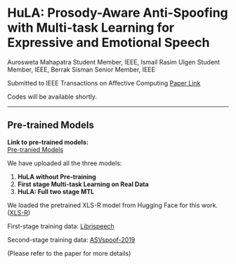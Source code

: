 # HuLA: Prosody-Aware Anti-Spoofing with Multi-task Learning for Expressive and Emotional Speech
Aurosweta Mahapatra Student Member, IEEE, Ismail Rasim Ulgen Student Member, IEEE, Berrak Sisman Senior Member, IEEE

Submitted to IEEE Transactions on Affective Computing
[Paper Link](https://www.arxiv.org/abs/2509.21676)

Codes will be available shortly.

---

## Pre-trained Models

**Link to pre-trained models:**  
[Pre-tranied Models](https://drive.google.com/drive/folders/13I6dSEvkMtAOJP9qqBMiS0aCd1SdblAJ?usp=drive_link)

We have uploaded all the three models:

1. **HuLA without Pre-training**  
2. **First stage Multi-task Learning on Real Data**  
3. **HuLA: Full two stage MTL**

We loaded the pretrained XLS-R model from Hugging Face for this work. ([XLS-R](https://huggingface.co/facebook/wav2vec2-xls-r-300m))

First-stage training data: [Librispeech](https://www.openslr.org/12)

Second-stage training data: [ASVspoof-2019](https://datashare.ed.ac.uk/handle/10283/3336)

(Please refer to the paper for more details)

